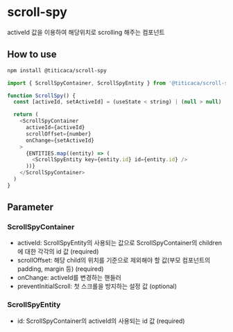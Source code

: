 # scroll-spy

activeId 값을 이용하여 해당위치로 scrolling 해주는 컴포넌트

## How to use

```bash
npm install @titicaca/scroll-spy
```

```js
import { ScrollSpyContainer, ScrollSpyEntity } from '@titicaca/scroll-spy'

function ScrollSpy() {
  const [activeId, setActiveId] = (useState < string) | (null > null)

  return (
    <ScrollSpyContainer
      activeId={activeId}
      scrollOffset={number}
      onChange={setActiveId}
    >
      {ENTITIES.map((entity) => (
        <ScrollSpyEntity key={entity.id} id={entity.id} />
      ))}
    </ScrollSpyContainer>
  )
}
```

## Parameter

### ScrollSpyContainer

- activeId: ScrollSpyEntity의 사용되는 값으로 ScrollSpyContainer의 children에 대한 각각의 id 값 (required)
- scrollOffset: 해당 child의 위치를 기준으로 제외해야 할 값(부모 컴포넌트의 padding, margin 등) (required)
- onChange: activeId를 변경하는 핸들러
- preventInitialScroll: 첫 스크롤을 방지하는 설정 값 (optional)

### ScrollSpyEntity

- id: ScrollSpyContainer의 activeId의 사용되는 id 값 (required)
